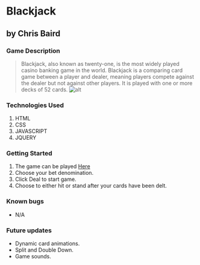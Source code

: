
# Blackjack
## by Chris Baird

### Game Description
> Blackjack, also known as twenty-one, is the most widely played casino banking game in the world. Blackjack is a comparing card game between a player and dealer, meaning players compete against the dealer but not against other players. It is played with one or more decks of 52 cards.
![alt](http://i.imgur.com/ilHAlfL.png?2)

### Technologies Used
1. HTML
2. CSS
3. JAVASCRIPT
4. JQUERY

### Getting Started
1. The game can be played [Here](https://chris-baird.github.io/blackjack/)
2. Choose your bet denomination.
3. Click Deal to start game.
4. Choose to either hit or stand after your cards have been delt.

### Known bugs
* N/A

### Future updates
* Dynamic card animations.
* Split and Double Down.
* Game sounds.
